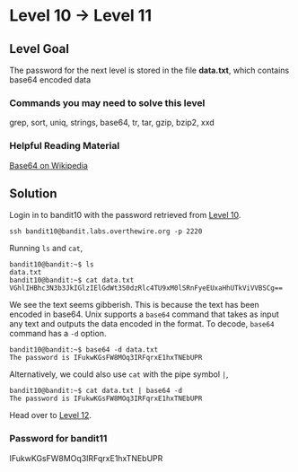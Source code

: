 # Level 10 → Level 11

## Level Goal

The password for the next level is stored in the file **data.txt**, which contains base64 encoded data

### Commands you may need to solve this level

grep, sort, uniq, strings, base64, tr, tar, gzip, bzip2, xxd

### Helpful Reading Material

[Base64 on Wikipedia](http://en.wikipedia.org/wiki/Base64)

## Solution

Login in to bandit10 with the password retrieved from [Level 10](../Level%209%20→%20Level%2010/).

```
ssh bandit10@bandit.labs.overthewire.org -p 2220
```

Running `ls` and `cat`,

```
bandit10@bandit:~$ ls
data.txt
bandit10@bandit:~$ cat data.txt
VGhlIHBhc3N3b3JkIGlzIElGdWt3S0dzRlc4TU9xM0lSRnFyeEUxaHhUTkViVVBSCg==
```

We see the text seems gibberish. This is because the text has been encoded in base64. Unix supports a `base64` command that takes as input any text and outputs the data encoded in the format. To decode, `base64` command has a `-d` option.

```
bandit10@bandit:~$ base64 -d data.txt
The password is IFukwKGsFW8MOq3IRFqrxE1hxTNEbUPR
```

Alternatively, we could also use `cat` with the pipe symbol `|`,

```
bandit10@bandit:~$ cat data.txt | base64 -d
The password is IFukwKGsFW8MOq3IRFqrxE1hxTNEbUPR
```

Head over to [Level 12](../Level%2011%20→%20Level%2012/).

### Password for bandit11

IFukwKGsFW8MOq3IRFqrxE1hxTNEbUPR